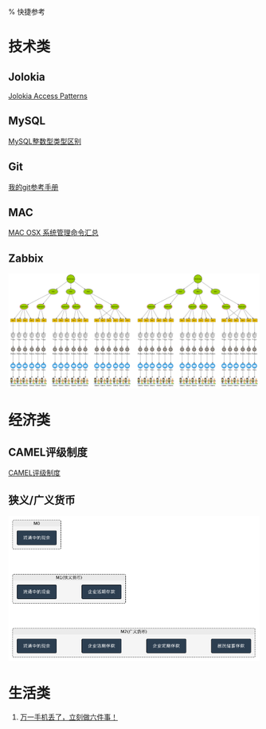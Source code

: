 % 快捷参考

# 技术类

## Jolokia

[Jolokia Access Patterns](references/tec/jolokia.html)

## MySQL

[MySQL整数型类型区别](references/tec/mysql-integer-types.html)

## Git

[我的git参考手册](references/tec/git-manual.html)

## MAC

[MAC OSX 系统管理命令汇总](references/tec/mac-osx-sys-admin-cmds.html)

## Zabbix

![](references/tec/images/zabbix.topology.png)

# 经济类

## CAMEL评级制度
[CAMEL评级制度](references/fin/camel-rating.html)

## 狭义/广义货币
![狭义/广义货币](references/fin/images/M0-M1-M2.png)


# 生活类

1. [万一手机丢了，立刻做六件事！](references/lifestyle/six-things-you-must-do-after-phone-lost.html)











